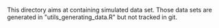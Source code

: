This directory aims at containing simulated data set.
Those data sets are generated in "utils_generating_data.R" but not tracked in git.
